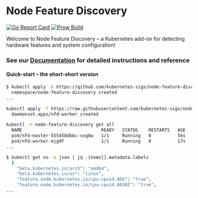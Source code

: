 # Node Feature Discovery

[![Go Report Card](https://goreportcard.com/badge/github.com/kubernetes-sigs/node-feature-discovery)](https://goreportcard.com/report/github.com/kubernetes-sigs/node-feature-discovery)
[![Prow Build](https://prow.k8s.io/badge.svg?jobs=pull-node-feature-discovery-build-image)](https://prow.k8s.io/job-history/gs/kubernetes-jenkins/pr-logs/directory/pull-node-feature-discovery-build-image)

Welcome to Node Feature Discovery – a Kubernetes add-on for detecting hardware
features and system configuration!

### See our [Documentation][documentation] for detailed instructions and reference

#### Quick-start – the short-short version

```bash
$ kubectl apply -k https://github.com/kubernetes-sigs/node-feature-discovery/deployment/overlays/default?ref=v0.11.0
  namespace/node-feature-discovery created
...

kubectl apply -f https://raw.githubusercontent.com/kubernetes-sigs/node-feature-discovery/v0.6.0/nfd-worker-daemonset.yaml.template
  daemonset.apps/nfd-worker created

kubectl -n node-feature-discovery get all
  NAME                              READY   STATUS    RESTARTS   AGE
  pod/nfd-master-555458dbbc-sxg6w   1/1     Running   0          56s
  pod/nfd-worker-mjg9f              1/1     Running   0          17s
...

$ kubectl get no -o json | jq .items[].metadata.labels
  {
    "beta.kubernetes.io/arch": "amd64",
    "beta.kubernetes.io/os": "linux",
    "feature.node.kubernetes.io/cpu-cpuid.ADX": "true",
    "feature.node.kubernetes.io/cpu-cpuid.AESNI": "true",
...

```

[documentation]: https://kubernetes-sigs.github.io/node-feature-discovery/v0.11
